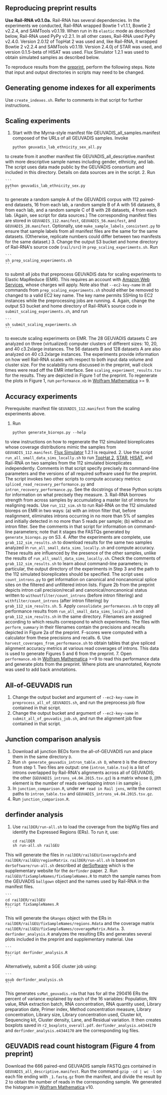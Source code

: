 Reproducing preprint results
-----
**Use Rail-RNA v0.1.0a.** Rail-RNA has several dependencies. In the experiments we conducted, Rail-RNA wrapped Bowtie 1 v1.1.1, Bowtie 2 v2.2.4, and SAMTools v0.1.19. When run in its `elastic` mode as described below, Rail-RNA used PyPy v2.2.1. In all other cases, Rail-RNA used PyPy v2.4.0. Version 2.0.12 of TopHat 2 was used and, like Rail-RNA, it wrapped Bowtie 2 v2.2.4 and SAMTools v0.1.19. Version 2.4.0j of STAR was used, and version 0.1.5-beta of HISAT was used. Flux Simulator 1.2.1 was used to obtain simulated samples as described below.

To reproduce results from the [preprint](http://finishit.com), perform the following steps. Note that input and output directories in scripts may need to be changed.

Generating genome indexes for all experiments
-----
Use `create_indexes.sh`. Refer to comments in that script for further instructions.

Scaling experiments
-----
1. Start with the Myrna-style manifest file GEUVADIS_all_samples.manifest composed of the URLs of all GEUVADIS samples. Invoke
    ```
    python geuvadis_lab_ethnicity_sex_all.py
    ```
to create from it another manifest file GEUVADIS_all_descriptive.manifest with more descriptive sample names including gender, ethnicity, and lab. The script uses data made public by the GEUVADIS consortium and included in this directory. Details on data sources are in the script.
2. Run

    ```
    python geuvadis_lab_ethnicity_sex.py
    ```
to generate a random sample A of the GEUVADIS corpus with 112 paired-end datasets, 16 from each lab, a random sample B of A
with 56 datasets, 8 from each lab, and a random sample C of B with 28 datasets, 4 from each lab. (Again, see script for data sources.) The corresponding manifest files are stored in `GEUVADIS_112.manifest`, `GEUVADIS_56.manifest`, and `GEUVADIS_28.manifest`. Optionally, use `make_sample_labels_consistent.py` to ensure that sample labels from all manifest files are the same for the same datasets. (Otherwise, replicate numbers could differ between two manifests for the same dataset.)
3. Change the output S3 bucket and home directory of Rail-RNA's source code (`rail/src`) in `prep_scaling_experiments.sh`. Run

    ```
    sh prep_scaling_experiments.sh
    ```
to submit all jobs that preprocess GEUVADIS data for scaling experiments to Elastic MapReduce (EMR). This requires an account with [Amazon Web Services](http://aws.amazon.com/), whose charges will apply. Note also that `--ec2-key-name` in all commands from `prep_scaling_experiments.sh` should either be removed to changed to a valid EC2 key name. The key name permits SSHing to EC2 instances while the preprocessing jobs are running.
4. Again, change the output S3 bucket and home directory of Rail-RNA's source code in `submit_scaling_experiments.sh`, and run

    ```
    sh submit_scaling_experiments.sh
    ```
to execute scaling experiments on EMR. The 28 GEUVADIS datasets C are analyzed on three (virtualized) computer clusters of different sizes: 10, 20, and 40 c3.2xlarge instances. The 56 datasets B and 128 datasets A are also analyzed on 40 c3.2xlarge instances. The experiments provide information on how well Rail-RNA scales with respect to both input data volume and cluster size. For the scalability runs discussed in the preprint, wall clock times were read off the EMR interface. See `scaling_experiment_results.tsv` for the results. They are depicted in Figure 1 of the preprint. To regenerate the plots in Figure 1, run `performance.nb` in [Wolfram Mathematica](http://www.wolfram.com/mathematica/) >= 9.

Accuracy experiments
-----
Prerequisite: manifest file `GEUVADIS_112.manifest` from the scaling experiments above.

1. Run

    ```
    python generate_bioreps.py --help
    ```
to view instructions on how to regenerate the 112 simulated bioreplicates whose coverage distributions mimic the samples from `GEUVADIS_112.manifest`. [Flux Simulator](http://sammeth.net/confluence/display/SIM/Home) 1.2.1 is required. 
2. Use the script `run_all_small_data_sims_locally.sh` to run [TopHat 2](http://ccb.jhu.edu/software/tophat/index.shtml), [STAR](https://github.com/alexdobin/STAR), [HISAT](http://ccb.jhu.edu/software/hisat/index.shtml), and Rail-RNA on two samples from the 112 simulated bioreplicates independently. Comments in that script specify precisely its command-line parameters and the versions of all required software used for the preprint. The script invokes two other scripts to compute accuracy metrics: `spliced_read_recovery_performance.py` and `intron_recovery_performance.py`. See the docstrings of these Python scripts for information on what precisely they measure.
3. Rail-RNA borrows strength from across samples by accumulating a master list of introns for realigning reads. Use `run_112_sim.sh` to run Rail-RNA on the 112 simulated bioreps on EMR in two ways: (a) with an intron filter that, before realignment, eliminates introns occurring in no more than 5% of samples and initially detected in no more than 5 reads per sample; (b) without an intron filter. See the comments in that script for information on command-line parameters; note that it stages the FASTQs generated by `generate_bioreps.py` on S3.
4. After the experiments are complete, use `grab_112_sim_results.sh` to download results for the same two samples analyzed in `run_all_small_data_sims_locally.sh` and compute accuracy. These results are influenced by the presence of the other samples, unlike the results of `run_all_small_data_sims_locally.sh`. Check the comments of `grab_112_sim_results.sh` to learn about command-line parameters; in particular, the output directory of the experiments in Step 3 and the path to the 112 simulated bioreplicates should be specified. The script uses `count_introns.py` to get information on canonical and noncanonical splice sites on the filtered and unfiltered intron lists. Figure 2b from the preprint depicts intron call precision/recall and canonical/noncanonical status written to `withoutfilter/count_introns` (before intron filtering) and `withfilter/count_introns` (after intron filtering) by `grab_112_sim_results.sh`.
5. Apply `consolidate_performances.sh` to copy all performance results from `run_all_small_data_sims_locally.sh` and `grab_112_sim_results.sh` in the same directory. Filenames are assigned according to which results correspond to which experiments. The files with `perform_summary` in their filenames contain the precisions and recalls depicted in Figure 2a of the preprint. F-scores were computed with a calculator from these precisions and recalls.
6. Use `harvest_coverages_from_performance.sh` to obtain tables that give spliced alignment accuracy metrics at various read coverages of introns. This data is used to generate Figures 5 and 6 from the preprint.
7. Open `performance.nb` in [Wolfram Mathematica](http://www.wolfram.com/mathematica/) >=9 to read this performance data and generate plots from the preprint. Where plots are unannotated, Keynote was used to add back annotations.

All-of-GEUVADIS run
-----
1. Change the output bucket and argument of `--ec2-key-name` in `preprocess_all_of_GEUVADIS.sh`, and run the preprocess job flow contained in that script.
2. Change the output bucket and argument of `--ec2-key-name` in `submit_all_of_geuvadis_job.sh`, and run the alignment job flow contained in that script.

Junction comparison analysis
----
1. Download all junction BEDs form the all-of-GEUVADIS run and place them in the same directory `D`.
2. Run `sh generate_geuvadis_intron_table.sh D`, where `D` is the directory from step 1. Two files are output: one (`intron_table.tsv`) is a list of introns overlapped by Rail-RNA's alignments across all of GEUVADIS; the other (`GEUVADIS_introns_v4.04.2015.tsv.gz`) is a matrix whose (i, j)th element is the number of reads overlapping intron i in sample j.
3. In `junction_comparison.R`, under `## read in Rail jxns`, write the correct paths to `intron_table.tsv` and `GEUVADIS_introns_v4.04.2015.tsv.gz`.
4. Run `junction_comparison.R`.

derfinder analysis
----

1. Use `railDER/run-all.sh` to load the coverage from the bigWig files and identify the Expressed Regions (ERs). To run it, use:

    ```
    cd railDER
    sh run-all.sh railGEU
    ```
This will generate the files in `railDER/railGEU/CoverageInfo` and `railDER/railGEU/regionMatrix`. `railDER/run-all.sh` is based on `derSoftware/run-all.sh` described at [derSoftware](http://leekgroup.github.io/derSoftware/) which is the supplementary website for the `derfinder` paper.
2. Run `railGEU/fixSampleNames/fixSampleNames.R` to match the sample names from the GEUVADIS `ballgown` object and the names used by Rail-RNA in the manifest files.

    ```
    cd railDER/railGEU
    Rscript fixSampleNames.R
    ```
This will generate the `GRanges` object with the ERs in `railDER/railGEU/fixSampleNames/regions.Rdata` and the coverage matrix `railDER/railGEU/fixSampleNames/coverageMatrix.Rdata`.
3. `derfinder_analysis.R` analyzes the resulting ERs and generates several plots included in the preprint and supplementary material. Use

    ```
    Rscript derfinder_analysis.R
    ```
Alternatively, submit a SGE cluster job using:

    ```
    qsub derfinder_analysis.sh
    ```
This generates `ssMat_geuvadis.rda` that has for all the 290416 ERs the percent of variance explained by each of the 16 variables: Population, RIN value, RNA extraction batch, RNA concentration, RNA quantity used, Library preparation date, Primer index, Method concentration measure, Library concentration, Library size, Library concentration used, Cluster kit, Sequencing kit, Cluster density, Lane, and Residual variation. It then creates boxplots saved in `r2_boxplots_overall.pdf`. `derfinder_analysis.o4344170` and `derfinder_analysis.e4344170` are the corresponding log files.

GEUVADIS read count histogram (Figure 4 from preprint)
----
Download the 666 paired-end GEUVADIS sample FASTQ.gzs contained in `GEUVADIS_all_descriptive.manifest`. Run the command `gzip -cd | wc -l` on each file ending with `_1.fastq.gz` from the manifest, and divide the result by 2 to obtain the number of reads in the corresponding sample. We generated the histogram in [Wolfram Mathematica](http://www.wolfram.com/mathematica/) v10.
